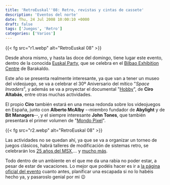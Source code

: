 ```yaml
---
title: 'RetroEuskal''08: Retro, revistas y cintas de cassete'
description: 'Eventos del norte'
date: Thu, 24 Jul 2008 10:00:10 +0000
draft: false
tags: ['Juegos', 'Retro']
categories: ['Varios']
---
```


{{< fg src="r1.webp" alt="RetroEuskal 08" >}}

Desde ahora mismo, y hasta las doce del domingo, tiene lugar este evento, dentro de la conocida [Euskal Party](http://www.euskalencounter.org/es/), que se celebra en el [Bilbao Exhibition Centre](http://www.bilbaoexhibitioncentre.com/) de Barakaldo.

Este año se presenta realmente interesante, ya que van a tener un museo del videojuego, se va a celebrar el 30º Aniversario del mítico "_Space Invaders_", y además se va a proyectar el documental "[Hobby](/cronica-de-un-viernes-hobby-y-mondo-pixel/)", de **Ciro Altabás**, entre otras muchas actividades.

El propio **Ciro** también estará en una mesa redonda sobre los videojuegos en España, junto con **Alberto McAlby** --miembro fundador de **Abylight** y de **Bit Managers**--, y el siempre interesante **John Tones**, que también presentará el primer volumen de "[Mondo Pixel](http://www.mondo-pixel.com/)".

{{< fg src="r2.webp" alt="RetroEuskal 08" >}}

Las actividades no se quedan ahí, ya que se va a organizar un torneo de juegos clásicos, habrá talleres de modificación de sistemas retro, se celebrarán los [25 años del MSX](/msx-25-anos-de-un-estandar/),... y [mucho más](http://www.retroeuskal.org/es/system/files/RetroEuskal08/RetroEuskal08_Horario.pdf).

Todo dentro de un ambiente en el que me da una rabia no poder estar, a pesar de estar de vacaciones. Lo mejor que podéis hacer es ir a [la página oficial del evento](http://www.retroeuskal.org/) cuanto antes, planificar una escapada si no lo habéis hecho ya, y pasaroslo genial por mi :wink: